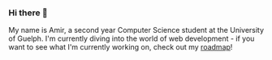 ### Hi there 👋

My name is Amir, a second year Computer Science student at the University of Guelph. I'm currently diving into the world of web development - if you want to see what I'm currently working on, check out my <a href="https://amirhasrati.com/roadmap">roadmap</a>!

